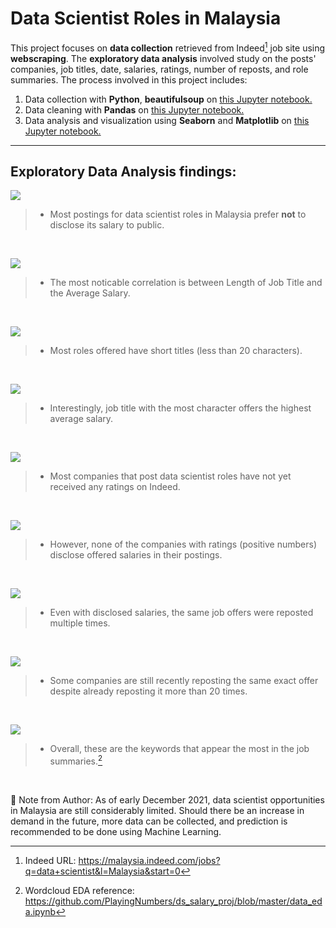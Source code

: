 # Data Scientist Roles in Malaysia

This project focuses on **data collection** retrieved from Indeed[^1] job site using **webscraping**.
The **exploratory data analysis** involved study on the posts' companies, job titles, date, salaries, ratings, number of reposts, and role summaries.
The process involved in this project includes: 

1. Data collection with **Python**, **beautifulsoup** on [this Jupyter notebook.](https://github.com/FatehaRozy/data-scientist-jobs-malaysia/blob/main/data-collection/indeed_scraper.ipynb)
2. Data cleaning with **Pandas** on [this Jupyter notebook.](https://github.com/FatehaRozy/data-scientist-jobs-malaysia/blob/main/data-cleaning/data_cleaning.ipynb)
3. Data analysis and visualization using **Seaborn** and **Matplotlib** on [this Jupyter notebook.](https://github.com/FatehaRozy/data-scientist-jobs-malaysia/blob/main/exploratory-data-analysis/ds_jobs_eda.ipynb)

---

## Exploratory Data Analysis findings:

![](/exploratory-data-analysis/images/avg_salary_freq.jpg)
> - Most postings for data scientist roles in Malaysia prefer **not** to disclose its salary to public.
<br />

![](/exploratory-data-analysis/images/correlations.jpg)
> - The most noticable correlation is between Length of Job Title and the Average Salary.
<br />

![](/exploratory-data-analysis/images/title_len_freq.jpg)
> - Most roles offered have short titles (less than 20 characters).
<br />

![](/exploratory-data-analysis/images/title_sal_pivot.png)
> - Interestingly, job title with the most character offers the highest average salary.
<br />

![](/exploratory-data-analysis/images/rating_freq.jpg)
> - Most companies that post data scientist roles have not yet received any ratings on Indeed.
<br />

![](/exploratory-data-analysis/images/rating_sal_pivot.png)
> - However, none of the companies with ratings (positive numbers) disclose offered salaries in their postings.
<br />

![](/exploratory-data-analysis/images/sal_vs_repost.jpg)
> - Even with disclosed salaries, the same job offers were reposted multiple times.
<br />

![](/exploratory-data-analysis/images/recent_post_pivot.png)
> - Some companies are still recently reposting the same exact offer despite already reposting it more than 20 times.
<br />

![](/exploratory-data-analysis/images/wordcloud.jpg)
> - Overall, these are the keywords that appear the most in the job summaries.[^2]
<br />


📌 Note from Author: As of early December 2021, data scientist opportunities in Malaysia are still considerably limited. Should there be an increase in demand in the future, more data can be collected, and prediction is recommended to be done using Machine Learning. 

[^1]: Indeed URL: https://malaysia.indeed.com/jobs?q=data+scientist&l=Malaysia&start=0
[^2]: Wordcloud EDA reference: https://github.com/PlayingNumbers/ds_salary_proj/blob/master/data_eda.ipynb
